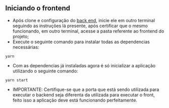 ## Iniciando o frontend

- Após clone e configuração do <a href="https://github.com/wesleydematos/desafiofullstack-1-backend">back end</a>, inicie ele em outro terminal seguindo as instruções lá presente, após certificar que o mesmo funcionando, em outro terminal, acesse a pasta referente ao frontend do projeto;
- Execute o seguinte comando para instalar todas as dependencias necessárias:

```
yarn
```

- Com as dependencias já instaladas agora é só inicializar a aplicação utilizando o seguinte comando:

```
yarn start
```

- IMPORTANTE: Certifique-se que a porta que está sendo utilizada para executar o backend seja diferenta da utilizada para executar o front, feito isso a aplicação deve está funcionando perfeitamente.
